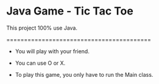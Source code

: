 # Java Game - Tic Tac Toe
This project 100% use Java.

=========================================
- You will play with your friend.
- You can use O or X.

- To play this game, you only have to run the Main class.
